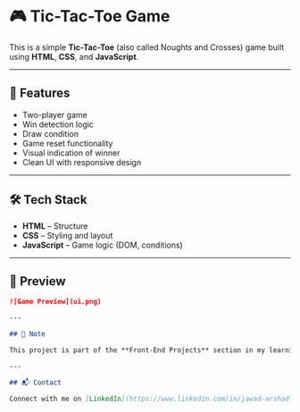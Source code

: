 # 🎮 Tic-Tac-Toe Game

This is a simple **Tic-Tac-Toe** (also called Noughts and Crosses) game built using **HTML**, **CSS**, and **JavaScript**.

---

## 📌 Features

- Two-player game
- Win detection logic
- Draw condition
- Game reset functionality
- Visual indication of winner
- Clean UI with responsive design

---

## 🛠️ Tech Stack

- **HTML** – Structure
- **CSS** – Styling and layout
- **JavaScript** – Game logic (DOM, conditions)

---

## 📸 Preview

```markdown
![Game Preview](ui.png)

---

## 📌 Note

This project is part of the **Front-End Projects** section in my learning path while mastering **MERN Stack Development**.

---

## 📬 Contact

Connect with me on [LinkedIn](https://www.linkedin.com/in/jawad-arshad-81773830a/)
